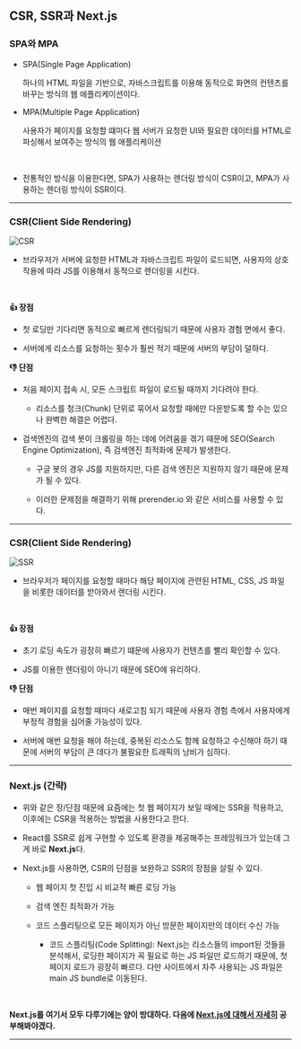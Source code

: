 ## CSR, SSR과 Next.js

### SPA와 MPA

- SPA(Single Page Application)

  하나의 HTML 파일을 기반으로, 자바스크립트를 이용해 동적으로 화면의 컨텐츠를 바꾸는 방식의 웹 애플리케이션이다.

- MPA(Multiple Page Application)

  사용자가 페이지를 요청할 떄마다 웹 서버가 요청한 UI와 필요한 데이터를 HTML로 파싱해서 보여주는 방식의 웹 애플리케이션

<br />

- 전통적인 방식을 이용한다면, SPA가 사용하는 렌더링 방식이 CSR이고, MPA가 사용하는 렌더링 방식이 SSR이다.

<hr />

### CSR(Client Side Rendering)

<img src="https://github.com/baeharam/Must-Know-About-Frontend/raw/main/images/frontend/CSR.png" alt="CSR">

<br />

- 브라우저가 서버에 요청한 HTML과 자바스크립트 파일이 로드되면, 사용자의 상호작용에 따라 JS를 이용해서 동적으로 렌더링을 시킨다.

<br />

**👍 장점**

- 첫 로딩만 기다리면 동적으로 빠르게 렌더링되기 때문에 사용자 경험 면에서 좋다.

- 서버에게 리소스를 요청하는 횟수가 훨씬 적기 때문에 서버의 부담이 덜하다.

**👎 단점**

- 처음 페이지 접속 시, 모든 스크립트 파일이 로드될 때까지 기다려야 한다.

  - 리소스를 청크(Chunk) 단위로 묶어서 요청할 때에만 다운받도록 할 수는 있으나 완벽한 해결은 어렵다.

- 검색엔진의 검색 봇이 크롤링을 하는 데에 어려움을 겪기 때문에 SEO(Search Engine Optimization), 즉 검색엔진 최적화에 문제가 발생한다.

  - 구글 봇의 경우 JS를 지원하지만, 다른 검색 엔진은 지원하지 않기 때문에 문제가 될 수 있다.

  - 이러한 문제점을 해결하기 위해 prerender.io 와 같은 서비스를 사용할 수 있다.

<hr />

### CSR(Client Side Rendering)

<img src="https://github.com/baeharam/Must-Know-About-Frontend/raw/main/images/frontend/SSR.png" alt="SSR">

<br />

- 브라우저가 페이지를 요청할 때마다 해당 페이지에 관련된 HTML, CSS, JS 파일을 비롯한 데이터를 받아와서 렌더링 시킨다.

<br />

**👍 장점**

- 초기 로딩 속도가 굉장히 빠르기 떄문에 사용자가 컨텐츠를 빨리 확인할 수 있다.

- JS를 이용한 렌더링이 아니기 때문에 SEO에 유리하다.

**👎 단점**

- 매번 페이지를 요청할 때마다 새로고침 되기 때문에 사용자 경험 측에서 사용자에게 부정적 경험을 심어줄 가능성이 있다.

- 서버에 매번 요청을 해야 하는데, 중복된 리소스도 함께 요청하고 수신해야 하기 때문에 서버의 부담이 큰 데다가 불필요한 트래픽의 낭비가 심하다.

<hr />

### Next.js (간략)

- 위와 같은 장/단점 때문에 요즘에는 첫 웹 페이지가 보일 때에는 SSR을 적용하고, 이후에는 CSR을 적용하는 방법을 사용한다고 한다.

- React를 SSR로 쉽게 구현할 수 있도록 환경을 제공해주는 프레임워크가 있는데 그게 바로 **Next.js**다.

- Next.js를 사용하면, CSR의 단점을 보완하고 SSR의 장점을 살릴 수 있다.

  - 웹 페이지 첫 진입 시 비교적 빠른 로딩 가능
  - 검색 엔진 최적화가 가능
  - 코드 스플리팅으로 모든 페이지가 아닌 방문한 페이지만의 데이터 수신 가능

    - 코드 스플리팅(Code Splitting): Next.js는 리소스들의 import된 것들을 분석해서, 로딩한 페이지가 꼭 필요로 하는 JS 파일만 로드하기 때문에, 첫 페이지 로드가 굉장히 빠르다. 다만 사이트에서 자주 사용되는 JS 파일은 main JS bundle로 이동된다.

<br />

**Next.js를 여기서 모두 다루기에는 양이 방대하다. 다음에 [Next.js에 대해서 자세히]() 공부해봐야겠다.**

<hr />
